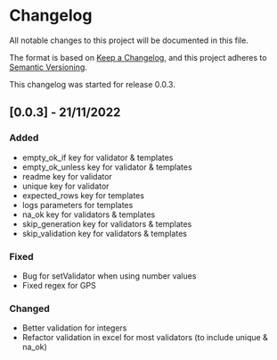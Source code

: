 # Changelog

All notable changes to this project will be documented in this file.

The format is based on [Keep a Changelog](https://keepachangelog.com/en/1.0.0/),
and this project adheres to [Semantic Versioning](https://semver.org/spec/v2.0.0.html).

This changelog was started for release 0.0.3.

## [0.0.3] - 21/11/2022

### Added

- empty_ok_if key for validator & templates
- empty_ok_unless key for validator & templates
- readme key for validator
- unique key for validator
- expected_rows key for templates
- logs parameters for templates
- na_ok key for validators & templates
- skip_generation key for validators & templates
- skip_validation key for validators & templates

### Fixed

- Bug for setValidator when using number values
- Fixed regex for GPS

### Changed

- Better validation for integers
- Refactor validation in excel for most validators (to include unique & na_ok)
